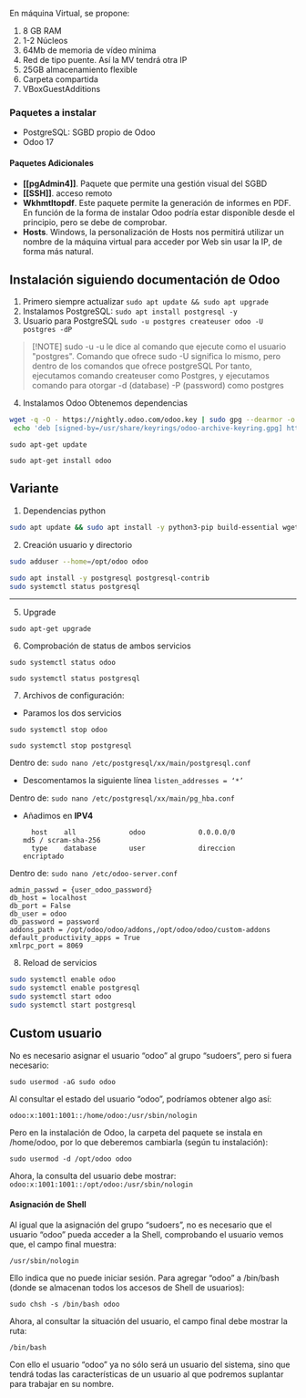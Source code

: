 En máquina Virtual, se propone:
1. 8 GB RAM
2. 1-2 Núcleos
3. 64Mb de memoria de vídeo mínima
4. Red de tipo puente. Así la MV tendrá otra IP
5. 25GB almacenamiento flexible
6. Carpeta compartida
7. VBoxGuestAdditions

### Paquetes a instalar
- PostgreSQL: SGBD propio de Odoo
- Odoo 17
#### Paquetes Adicionales
- **[[pgAdmin4]]**. Paquete que permite una gestión visual del SGBD
- **[[SSH]]**. acceso remoto
- **Wkhmtltopdf**. Este paquete permite la generación de informes en PDF. En función de la forma de instalar Odoo podría estar disponible desde el principio, pero se debe de comprobar.
- **Hosts**. Windows, la personalización de Hosts nos permitirá utilizar un nombre de la máquina virtual para acceder por Web sin usar la IP, de forma más natural.

## Instalación siguiendo documentación de Odoo

1. Primero siempre actualizar
`sudo apt update && sudo apt upgrade`
2. Instalamos PostgreSQL:
`sudo apt install postgresql -y`
3. Usuario para PostgreSQL
`sudo -u postgres createuser odoo -U postgres -dP`

> [!NOTE] sudo -u 
> -u le dice al comando que ejecute como el usuario "postgres". Comando que ofrece sudo
> -U significa lo mismo, pero dentro de los comandos que ofrece postgreSQL
> Por tanto, ejecutamos comando createuser como Postgres, y ejecutamos comando para otorgar -d (database) -P (password) como postgres

4. Instalamos Odoo
Obtenemos dependencias
```bash
wget -q -O - https://nightly.odoo.com/odoo.key | sudo gpg --dearmor -o /usr/share/keyrings/odoo-archive-keyring.gpg
 echo 'deb [signed-by=/usr/share/keyrings/odoo-archive-keyring.gpg] https://nightly.odoo.com/17.0/nightly/deb/ ./' | sudo tee/etc/apt/sources.list.d/odoo.list
```
`sudo apt-get update`

`sudo apt-get install odoo`

## Variante
1. Dependencias python
```bash
sudo apt update && sudo apt install -y python3-pip build-essential wget git python3-dev libxml2-dev libxslt1-dev libevent-dev libjpeg-dev libpq-dev libz-dev curl fonts-dejavu libldap2-dev libsasl2-dev libtiff5-dev libwebp-dev libopenjp2-7-dev libyaml-dev xz-utils libblas-dev libatlas-base-dev python3-venv
```
2. Creación usuario y directorio
```bash
sudo adduser --home=/opt/odoo odoo
```
```bash
sudo apt install -y postgresql postgresql-contrib
sudo systemctl status postgresql
```

---


5. Upgrade

`sudo apt-get upgrade`

6. Comprobación de status de ambos servicios

`sudo systemctl status odoo`

`sudo systemctl status postgresql`

7.  Archivos de configuración:
- Paramos los dos servicios

`sudo systemctl stop odoo`

`sudo systemctl stop postgresql`

Dentro de:
`sudo nano /etc/postgresql/xx/main/postgresql.conf`
- Descomentamos la siguiente línea
`listen_addresses = ‘*’`

Dentro de:
`sudo nano /etc/postgresql/xx/main/pg_hba.conf`
- Añadimos en **IPV4**
	
		host    all             odoo             0.0.0.0/0               md5 / scram-sha-256
		type    database        user             direccion               encriptado

Dentro de:
`sudo nano /etc/odoo-server.conf`

	admin_passwd = {user_odoo_password}
	db_host = localhost
	db_port = False
	db_user = odoo
	db_password = password
	addons_path = /opt/odoo/odoo/addons,/opt/odoo/odoo/custom-addons
	default_productivity_apps = True
	xmlrpc_port = 8069
8.  Reload de servicios
```bash
sudo systemctl enable odoo 
sudo systemctl enable postgresql
sudo systemctl start odoo
sudo systemctl start postgresql
```
## Custom usuario
No es necesario asignar el usuario “odoo” al grupo “sudoers”, pero si fuera necesario:

`sudo usermod -aG sudo odoo`

Al consultar el estado del usuario “odoo”, podríamos obtener algo así:

`odoo:x:1001:1001::/home/odoo:/usr/sbin/nologin`

Pero en la instalación de Odoo, la carpeta del paquete se instala en /home/odoo, por lo que deberemos cambiarla (según tu instalación):

`sudo usermod -d /opt/odoo odoo`

Ahora, la consulta del usuario debe mostrar:
`odoo:x:1001:1001::/opt/odoo:/usr/sbin/nologin`

#### Asignación de Shell
Al igual que la asignación del grupo “sudoers”, no es necesario que el usuario “odoo” pueda acceder a la Shell, comprobando el usuario vemos que, el campo final muestra:

`/usr/sbin/nologin`

Ello indica que no puede iniciar sesión. Para agregar “odoo” a /bin/bash (donde se almacenan todos los accesos de Shell de usuarios):

`sudo chsh -s /bin/bash odoo`

Ahora, al consultar la situación del usuario, el campo final debe mostrar la ruta:

`/bin/bash`

Con ello el usuario “odoo” ya no sólo será un usuario del sistema, sino que tendrá todas las características de un usuario al que podremos suplantar para trabajar en su nombre.
